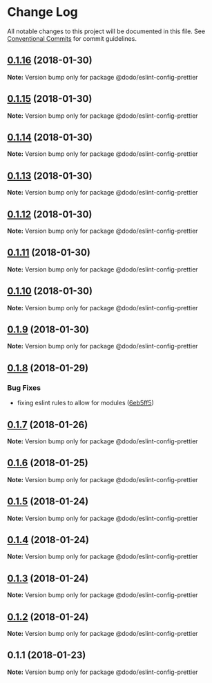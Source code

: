 # Change Log

All notable changes to this project will be documented in this file.
See [Conventional Commits](https://conventionalcommits.org) for commit guidelines.

<a name="0.1.16"></a>
## [0.1.16](https://bitbucket.isobaraustralia.com/scm/~adrian.bonnici/dodo-packages-monorepo/compare/@dodo/eslint-config-prettier@0.1.14...@dodo/eslint-config-prettier@0.1.16) (2018-01-30)




**Note:** Version bump only for package @dodo/eslint-config-prettier

<a name="0.1.15"></a>
## [0.1.15](https://bitbucket.isobaraustralia.com/scm/~adrian.bonnici/dodo-packages-monorepo/compare/@dodo/eslint-config-prettier@0.1.14...@dodo/eslint-config-prettier@0.1.15) (2018-01-30)




**Note:** Version bump only for package @dodo/eslint-config-prettier

<a name="0.1.14"></a>
## [0.1.14](https://bitbucket.isobaraustralia.com/scm/~adrian.bonnici/dodo-packages-monorepo/compare/@dodo/eslint-config-prettier@0.1.13...@dodo/eslint-config-prettier@0.1.14) (2018-01-30)




**Note:** Version bump only for package @dodo/eslint-config-prettier

<a name="0.1.13"></a>
## [0.1.13](https://bitbucket.isobaraustralia.com/scm/~adrian.bonnici/dodo-packages-monorepo/compare/@dodo/eslint-config-prettier@0.1.12...@dodo/eslint-config-prettier@0.1.13) (2018-01-30)




**Note:** Version bump only for package @dodo/eslint-config-prettier

<a name="0.1.12"></a>
## [0.1.12](https://bitbucket.isobaraustralia.com/scm/~adrian.bonnici/dodo-packages-monorepo/compare/@dodo/eslint-config-prettier@0.1.11...@dodo/eslint-config-prettier@0.1.12) (2018-01-30)




**Note:** Version bump only for package @dodo/eslint-config-prettier

<a name="0.1.11"></a>
## [0.1.11](https://bitbucket.isobaraustralia.com/scm/~adrian.bonnici/dodo-packages-monorepo/compare/@dodo/eslint-config-prettier@0.1.10...@dodo/eslint-config-prettier@0.1.11) (2018-01-30)




**Note:** Version bump only for package @dodo/eslint-config-prettier

<a name="0.1.10"></a>
## [0.1.10](https://bitbucket.isobaraustralia.com/scm/~adrian.bonnici/dodo-packages-monorepo/compare/@dodo/eslint-config-prettier@0.1.9...@dodo/eslint-config-prettier@0.1.10) (2018-01-30)




**Note:** Version bump only for package @dodo/eslint-config-prettier

<a name="0.1.9"></a>
## [0.1.9](https://bitbucket.isobaraustralia.com/scm/~adrian.bonnici/dodo-packages-monorepo/compare/@dodo/eslint-config-prettier@0.1.8...@dodo/eslint-config-prettier@0.1.9) (2018-01-30)




**Note:** Version bump only for package @dodo/eslint-config-prettier

<a name="0.1.8"></a>
## [0.1.8](https://bitbucket.isobaraustralia.com/scm/~adrian.bonnici/dodo-packages-monorepo/compare/@dodo/eslint-config-prettier@0.1.7...@dodo/eslint-config-prettier@0.1.8) (2018-01-29)


### Bug Fixes

* fixing eslint rules to allow for modules ([6eb5ff5](https://bitbucket.isobaraustralia.com/scm/~adrian.bonnici/dodo-packages-monorepo/commits/6eb5ff5))




<a name="0.1.7"></a>
## [0.1.7](https://bitbucket.isobaraustralia.com/scm/~adrian.bonnici/dodo-packages-monorepo/compare/@dodo/eslint-config-prettier@0.1.6...@dodo/eslint-config-prettier@0.1.7) (2018-01-26)




**Note:** Version bump only for package @dodo/eslint-config-prettier

<a name="0.1.6"></a>
## [0.1.6](/compare/@dodo/eslint-config-prettier@0.1.5...@dodo/eslint-config-prettier@0.1.6) (2018-01-25)




**Note:** Version bump only for package @dodo/eslint-config-prettier

<a name="0.1.5"></a>
## [0.1.5](/compare/@dodo/eslint-config-prettier@0.1.4...@dodo/eslint-config-prettier@0.1.5) (2018-01-24)




**Note:** Version bump only for package @dodo/eslint-config-prettier

<a name="0.1.4"></a>
## [0.1.4](/compare/@dodo/eslint-config-prettier@0.1.3...@dodo/eslint-config-prettier@0.1.4) (2018-01-24)




**Note:** Version bump only for package @dodo/eslint-config-prettier

<a name="0.1.3"></a>
## [0.1.3](/compare/@dodo/eslint-config-prettier@0.1.2...@dodo/eslint-config-prettier@0.1.3) (2018-01-24)




**Note:** Version bump only for package @dodo/eslint-config-prettier

<a name="0.1.2"></a>
## [0.1.2](/compare/@dodo/eslint-config-prettier@0.1.1...@dodo/eslint-config-prettier@0.1.2) (2018-01-24)




**Note:** Version bump only for package @dodo/eslint-config-prettier

<a name="0.1.1"></a>
## 0.1.1 (2018-01-23)




**Note:** Version bump only for package @dodo/eslint-config-prettier
